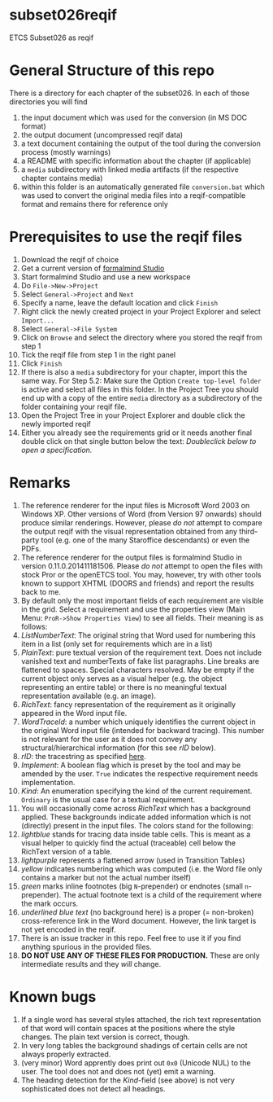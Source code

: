 subset026reqif
==============

ETCS Subset026 as reqif


# General Structure of this repo

There is a directory for each chapter of the subset026. In each of those directories you will find

1. the input document which was used for the conversion (in MS DOC format)
2. the output document (uncompressed reqif data)
3. a text document containing the output of the tool during the conversion process (mostly warnings)
4. a README with specific information about the chapter (if applicable)
5. a `media` subdirectory with linked media artifacts (if the respective chapter contains media)
 1. within this folder is an automatically generated file `conversion.bat` which was used to convert the original media files into a reqif-compatible format and remains there for reference only


# Prerequisites to use the reqif files

1. Download the reqif of choice
2. Get a current version of [formalmind Studio](http://formalmind.com/studio)
3. Start formalmind Studio and use a new workspace
4. Do `File->New->Project`
 1. Select `General->Project` and `Next`
 2. Specify a name, leave the default location and click `Finish`
5. Right click the newly created project in your Project Explorer and select `Import...`
 1. Select `General->File System`
 2. Click on `Browse` and select the directory where you stored the reqif from step 1
 3. Tick the reqif file from step 1 in the right panel
 4. Click `Finish`
6. If there is also a `media` subdirectory for your chapter, import this the same way. For Step 5.2: Make sure the Option `Create top-level folder` is active and select all files in this folder. In the Project Tree you should end up with a copy of the entire `media` directory as a subdirectory of the folder containing your reqif file.
7. Open the Project Tree in your Project Explorer and double click the newly imported reqif
 1. Either you already see the requirements grid or it needs another final double click on that single button below the text: *Doubleclick below to open a specification.*


# Remarks

1. The reference renderer for the input files is Microsoft Word 2003 on Windows XP. Other versions of Word (from Version 97 onwards) should produce similar renderings. However, please *do not* attempt to compare the output reqif with the visual representation obtained from any third-party tool (e.g. one of the many Staroffice descendants) or even the PDFs.
2. The reference renderer for the output files is formalmind Studio in version 0.11.0.201411181506. Please *do not* attempt to open the files with stock Pror or the openETCS tool. You may, however, try with other tools known to support XHTML (DOORS and friends) and report the results back to me.
3. By default only the most important fields of each requirement are visible in the grid. Select a requirement and use the properties view (Main Menu: `ProR->Show Properties View`) to see all fields. Their meaning is as follows:
 1. *ListNumberText*: The original string that Word used for numbering this item in a list (only set for requirements which are in a list)
 2. *PlainText*: pure textual version of the requirement text. Does not include vanished text and numberTexts of fake list paragraphs. Line breaks are flattened to spaces. Special characters resolved. May be empty if the current object only serves as a visual helper (e.g. the object representing an entire table) or there is no meaningful textual representation available (e.g. an image).
 3. *RichText*: fancy representation of the requirement as it originally appeared in the Word input file.
 4. *WordTraceId*: a number which uniquely identifies the current object in the original Word input file (intended for backward tracing). This number is not relevant for the user as it does not convey any structural/hierarchical information (for this see *rID* below).
 5. *rID*: the tracestring as specified [here](https://github.com/openETCS/toolchain/issues/437).
 6. *Implement*: A boolean flag which is preset by the tool and may be amended by the user. `True` indicates the respective requirement needs implementation.
 7. *Kind*: An enumeration specifying the kind of the current requirement. `Ordinary` is the usual case for a textual requirement.
4. You will occasionally come across *RichText* which has a background applied. These backgrounds indicate added information which is not (directly) present in the input files. The colors stand for the following:
 1. *lightblue* stands for tracing data inside table cells. This is meant as a visual helper to quickly find the actual (traceable) cell below the RichText version of a table.
 2. *lightpurple* represents a flattened arrow (used in Transition Tables)
 3. *yellow* indicates numbering which was computed (i.e. the Word file only contains a marker but not the actual number itself)
 4. *green* marks inline footnotes (big `N`-prepender) or endnotes (small `n`-prepender). The actual footnote text is a child of the requirement where the mark occurs.
 5. *underlined blue text* (no background here) is a proper (= non-broken) cross-reference link in the Word document. However, the link target is not yet encoded in the reqif.
5. There is an issue tracker in this repo. Feel free to use it if you find anything spurious in the provided files.
6. **DO NOT USE ANY OF THESE FILES FOR PRODUCTION.** These are only intermediate results and they *will* change.


# Known bugs

1. If a single word has several styles attached, the rich text representation of that word will contain spaces at the positions where the style changes. The plain text version is correct, though.
2. In very long tables the background shadings of certain cells are not always properly extracted.
3. (very minor) Word apprently does print out `0x0` (Unicode NUL) to the user. The tool does not and does not (yet) emit a warning.
4. The heading detection for the *Kind*-field (see above) is not very sophisticated does not detect all headings.
